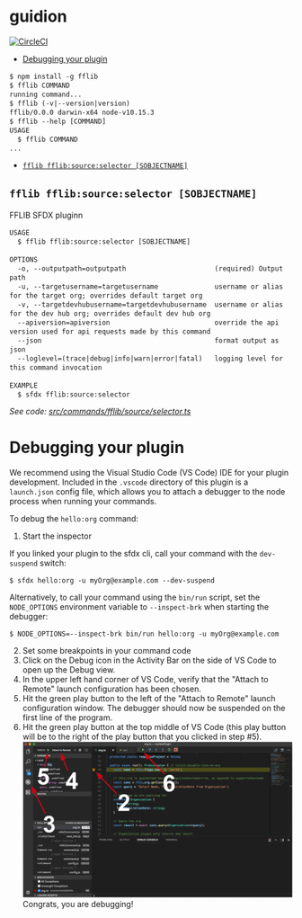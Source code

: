 guidion
=======


[![CircleCI](https://circleci.com/gh/dieffrei/fflib-sfdx-plugin.svg?style=svg)](https://circleci.com/gh/dieffrei/fflib-sfdx-plugin)
<!-- toc -->
* [Debugging your plugin](#debugging-your-plugin)
<!-- tocstop -->
<!-- install -->
<!-- usage -->
```sh-session
$ npm install -g fflib
$ fflib COMMAND
running command...
$ fflib (-v|--version|version)
fflib/0.0.0 darwin-x64 node-v10.15.3
$ fflib --help [COMMAND]
USAGE
  $ fflib COMMAND
...
```
<!-- usagestop -->
<!-- commands -->
* [`fflib fflib:source:selector [SOBJECTNAME]`](#fflib-fflibsourceselector-sobjectname)

## `fflib fflib:source:selector [SOBJECTNAME]`

FFLIB SFDX pluginn

```
USAGE
  $ fflib fflib:source:selector [SOBJECTNAME]

OPTIONS
  -o, --outputpath=outputpath                      (required) Output path
  -u, --targetusername=targetusername              username or alias for the target org; overrides default target org
  -v, --targetdevhubusername=targetdevhubusername  username or alias for the dev hub org; overrides default dev hub org
  --apiversion=apiversion                          override the api version used for api requests made by this command
  --json                                           format output as json
  --loglevel=(trace|debug|info|warn|error|fatal)   logging level for this command invocation

EXAMPLE
  $ sfdx fflib:source:selector
```

_See code: [src/commands/fflib/source/selector.ts](https://github.com/dieffrei/fflib-sfdx-plugin/blob/v0.0.0/src/commands/fflib/source/selector.ts)_
<!-- commandsstop -->
<!-- debugging-your-plugin -->
# Debugging your plugin
We recommend using the Visual Studio Code (VS Code) IDE for your plugin development. Included in the `.vscode` directory of this plugin is a `launch.json` config file, which allows you to attach a debugger to the node process when running your commands.

To debug the `hello:org` command: 
1. Start the inspector
  
If you linked your plugin to the sfdx cli, call your command with the `dev-suspend` switch: 
```sh-session
$ sfdx hello:org -u myOrg@example.com --dev-suspend
```
  
Alternatively, to call your command using the `bin/run` script, set the `NODE_OPTIONS` environment variable to `--inspect-brk` when starting the debugger:
```sh-session
$ NODE_OPTIONS=--inspect-brk bin/run hello:org -u myOrg@example.com
```

2. Set some breakpoints in your command code
3. Click on the Debug icon in the Activity Bar on the side of VS Code to open up the Debug view.
4. In the upper left hand corner of VS Code, verify that the "Attach to Remote" launch configuration has been chosen.
5. Hit the green play button to the left of the "Attach to Remote" launch configuration window. The debugger should now be suspended on the first line of the program. 
6. Hit the green play button at the top middle of VS Code (this play button will be to the right of the play button that you clicked in step #5).
<br><img src=".images/vscodeScreenshot.png" width="480" height="278"><br>
Congrats, you are debugging!

